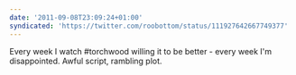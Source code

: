 ```yaml
---
date: '2011-09-08T23:09:24+01:00'
syndicated: 'https://twitter.com/roobottom/status/111927642667749377'
---
```

Every week I watch #torchwood willing it to be better - every week I'm disappointed. Awful script, rambling plot.
